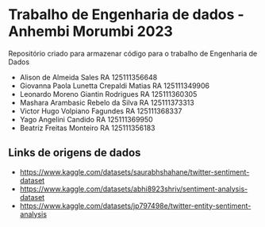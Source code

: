 # Trabalho de Engenharia de dados - Anhembi Morumbi 2023
Repositório criado para armazenar código para o trabalho de Engenharia de Dados

- Alison de Almeida Sales RA 125111356648
- Giovanna Paola Lunetta Crepaldi Matias RA 125111349906
- Leonardo Moreno Giantin Rodrigues RA 125111360305
- Mashara Arambasic Rebelo da Silva RA 125111373313
- Victor Hugo Volpiano Fagundes RA 125111368337
- Yago Angelini Candido RA 125111369950
- Beatriz Freitas Monteiro RA 125111356183

## Links de origens de dados

- https://www.kaggle.com/datasets/saurabhshahane/twitter-sentiment-dataset
- https://www.kaggle.com/datasets/abhi8923shriv/sentiment-analysis-dataset
- https://www.kaggle.com/datasets/jp797498e/twitter-entity-sentiment-analysis
